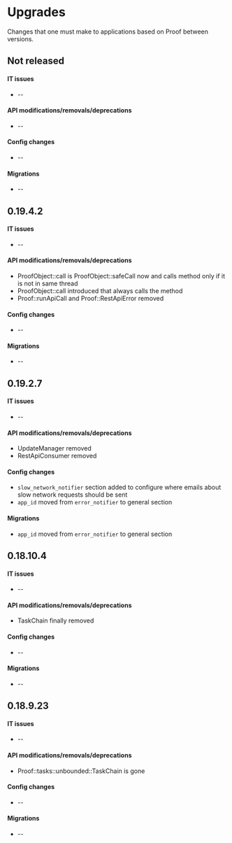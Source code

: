 Upgrades
========
Changes that one must make to applications based on Proof between versions.

## Not released
#### IT issues
 * --

#### API modifications/removals/deprecations
 * --

#### Config changes
 * --

#### Migrations
 * --

## 0.19.4.2
#### IT issues
 * --

#### API modifications/removals/deprecations
 * ProofObject::call is ProofObject::safeCall now and calls method only if it is not in same thread
 * ProofObject::call introduced that always calls the method
 * Proof::runApiCall and Proof::RestApiError removed

#### Config changes
 * --

#### Migrations
 * --

## 0.19.2.7
#### IT issues
 * --

#### API modifications/removals/deprecations
 * UpdateManager removed
 * RestApiConsumer removed

#### Config changes
 * `slow_network_notifier` section added to configure where emails about slow network requests should be sent
 * `app_id` moved from `error_notifier` to general section

#### Migrations
 * `app_id` moved from `error_notifier` to general section

## 0.18.10.4
#### IT issues
 * --

#### API modifications/removals/deprecations
 * TaskChain finally removed

#### Config changes
 * --

#### Migrations
 * --

## 0.18.9.23
#### IT issues
 * --

#### API modifications/removals/deprecations
 * Proof::tasks::unbounded::TaskChain is gone

#### Config changes
 * --

#### Migrations
 * --
